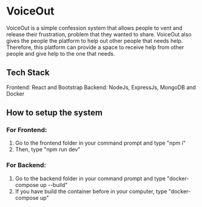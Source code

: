 # VoiceOut
VoiceOut is a simple confession system that allows people to vent and release their frustration, problem that they wanted to share. VoiceOut also gives the people the platform to help out other people that needs help. Therefore, this platform can provide a space to receive help from other people and give help to the one that needs.

## Tech Stack
Frontend: React and Bootstrap
  Backend: NodeJs, ExpressJs, MongoDB and Docker

## How to setup the system
### For Frontend:
1. Go to the frontend folder in your command prompt and type "npm i"
2. Then, type "npm run dev"

### For Backend:
1. Go to the backend folder in your command prompt and type "docker-compose up --build"
2. If you have build the container before in your computer, type "docker-compose up"
